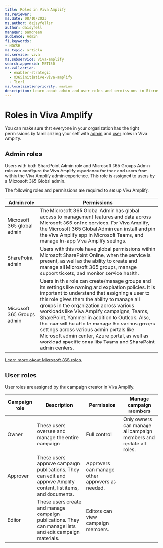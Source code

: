 ```yaml
---
title: Roles in Viva Amplify
ms.reviewer:
ms.date: 08/10/2023
ms.author: daisyfeller
author: daisyfell
manager: pamgreen
audience: Admin
f1.keywords:
- NOCSH
ms.topic: article
ms.service: viva
ms.subservice: viva-amplify
search.appverid: MET150
ms.collection:
  - enabler-strategic
  - m365initiative-viva-amplify
  - Tier1
ms.localizationpriority: medium
description: Learn about admin and user roles and permissions in Microsoft Viva Amplify.
---
```

# Roles in Viva Amplify

You can make sure that everyone in your organization has the right permissions by familiarizing your self with [admin](#admin-roles) and [user](#user-roles) roles in Viva Amplify.
  
## Admin roles

Users with both SharePoint Admin role and Microsoft 365 Groups Admin role can configure the Viva Amplify experience for their end users from within the Viva Amplify admin experience. This role is assigned to users by a Microsoft 365 Global admin.  

The following roles and permissions are required to set up Viva Amplify.

|Admin role |Permissions |
|-----------|------------|
|Microsoft 365 global admin |The Microsoft 365 Global Admin has global access to management features and data across Microsoft 365 online services. For Viva Amplify, the Microsoft 365 Global Admin can install and pin the Viva Amplify app in Microsoft Teams, and manage in-app Viva Amplify settings. |
|SharePoint admin |Users with this role have global permissions within Microsoft SharePoint Online, when the service is present, as well as the ability to create and manage all Microsoft 365 groups, manage support tickets, and monitor service health. |
|Microsoft 365 Groups admin |Users in this role can create/manage groups and its settings like naming and expiration policies. It is important to understand that assigning a user to this role gives them the ability to manage all groups in the organization across various workloads like Viva Amplify campaigns, Teams, SharePoint, Yammer in addition to Outlook. Also, the user will be able to manage the various groups settings across various admin portals like Microsoft admin center, Azure portal, as well as workload specific ones like Teams and SharePoint admin centers.

[Learn more about Microsoft 365 roles.](/azure/active-directory/roles/permissions-reference)

## User roles

User roles are assigned by the campaign creator in Viva Amplify.

|Campaign role |Description |Permission |Manage campaign members |
|--------------|------------|-----------|------------------------|
|Owner |These users oversee and manage the entire campaign. |Full control |Only owners can manage all campaign members and update all roles. |
|Approver |These users approve campaign publications. They can edit and approve Amplify content, list items, and documents. |Approvers can manage other approvers as needed. |
|Editor |These users create and manage campaign publications. They can manage lists and edit campaign materials. |Editors can view campaign members. |